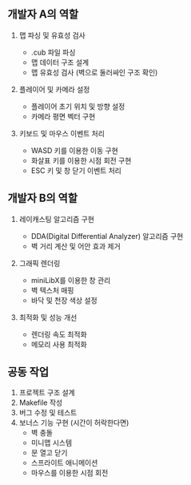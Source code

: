 ## 개발자 A의 역할

1. 맵 파싱 및 유효성 검사
   - .cub 파일 파싱
   - 맵 데이터 구조 설계
   - 맵 유효성 검사 (벽으로 둘러싸인 구조 확인)

2. 플레이어 및 카메라 설정
   - 플레이어 초기 위치 및 방향 설정
   - 카메라 평면 벡터 구현

3. 키보드 및 마우스 이벤트 처리
   - WASD 키를 이용한 이동 구현
   - 화살표 키를 이용한 시점 회전 구현
   - ESC 키 및 창 닫기 이벤트 처리

## 개발자 B의 역할

1. 레이캐스팅 알고리즘 구현
   - DDA(Digital Differential Analyzer) 알고리즘 구현
   - 벽 거리 계산 및 어안 효과 제거

2. 그래픽 렌더링
   - miniLibX를 이용한 창 관리
   - 벽 텍스처 매핑
   - 바닥 및 천장 색상 설정

3. 최적화 및 성능 개선
   - 렌더링 속도 최적화
   - 메모리 사용 최적화

## 공동 작업

1. 프로젝트 구조 설계
2. Makefile 작성
3. 버그 수정 및 테스트
4. 보너스 기능 구현 (시간이 허락한다면)
   - 벽 충돌
   - 미니맵 시스템
   - 문 열고 닫기
   - 스프라이트 애니메이션
   - 마우스를 이용한 시점 회전